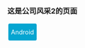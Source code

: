<style>
.button-android {
    background-color: #05A5D1;
    color: white;
    display: inline-block;
    padding: 10px 5px;
    margin: 2px;
    border: 1px solid #05A5D1;
    border-radius: 3px;
    text-decoration: none !important;
}
</style>

### 这是公司风采2的页面

<a href="javascript:void(0);" class="button-android" onclick="displayTab('android')">Android</a>

<script>
function displayTab(value) {
    alert(value);
}
</script>
